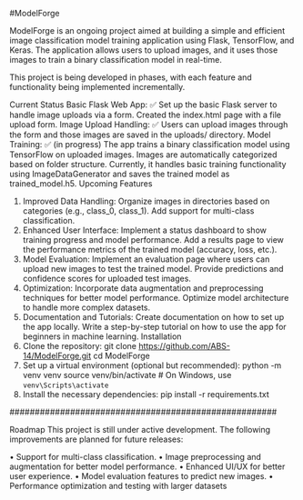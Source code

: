 #ModelForge

ModelForge is an ongoing project aimed at building a simple and efficient image classification model training application using Flask, TensorFlow, and Keras. The application allows users to upload images, and it uses those images to train a binary classification model in real-time.

This project is being developed in phases, with each feature and functionality being implemented incrementally.

Current Status
Basic Flask Web App: ✅
Set up the basic Flask server to handle image uploads via a form.
Created the index.html page with a file upload form.
Image Upload Handling: ✅
Users can upload images through the form and those images are saved in the uploads/ directory.
Model Training: ✅ (in progress)
The app trains a binary classification model using TensorFlow on uploaded images.
Images are automatically categorized based on folder structure.
Currently, it handles basic training functionality using ImageDataGenerator and saves the trained model as trained_model.h5.
Upcoming Features
1. Improved Data Handling:
 Organize images in directories based on categories (e.g., class_0, class_1).
 Add support for multi-class classification.
2. Enhanced User Interface:
 Implement a status dashboard to show training progress and model performance.
 Add a results page to view the performance metrics of the trained model (accuracy, loss, etc.).
3. Model Evaluation:
 Implement an evaluation page where users can upload new images to test the trained model.
 Provide predictions and confidence scores for uploaded test images.
4. Optimization:
 Incorporate data augmentation and preprocessing techniques for better model performance.
 Optimize model architecture to handle more complex datasets.
5. Documentation and Tutorials:
 Create documentation on how to set up the app locally.
 Write a step-by-step tutorial on how to use the app for beginners in machine learning.
Installation
1. Clone the repository: git clone https://github.com/ABS-14/ModelForge.git
cd ModelForge
2. Set up a virtual environment (optional but recommended): python -m venv venv
source venv/bin/activate  # On Windows, use `venv\Scripts\activate`
3. Install the necessary dependencies: pip install -r requirements.txt

#####################################################

Roadmap
This project is still under active development. The following improvements are planned for future releases:

• Support for multi-class classification.
• Image preprocessing and augmentation for better model performance.
• Enhanced UI/UX for better user experience.
• Model evaluation features to predict new images.
• Performance optimization and testing with larger datasets
